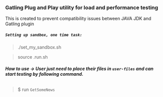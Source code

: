 ### Gatling Plug and Play utility for load and performance testing

This is created to prevent compatibility issues between JAVA JDK and Gatling plugin 

##### `Setting up sandbox, one time task:`
> ./set_my_sandbox.sh

> source .run.sh


###### **How to use ->  User just need to place their files in `user-files` and can start testing by following command.**
> $ run `GetSomeNews`  
